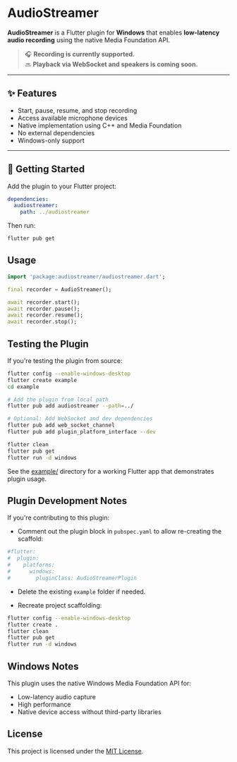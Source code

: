 # AudioStreamer

**AudioStreamer** is a Flutter plugin for **Windows** that enables **low-latency audio recording** using the native Media Foundation API.

> 🎧 **Recording is currently supported.**  
> 🔜 **Playback via WebSocket and speakers is coming soon.**

---

## ✨ Features

- Start, pause, resume, and stop recording
- Access available microphone devices
- Native implementation using C++ and Media Foundation
- No external dependencies
- Windows-only support

---

## 🚀 Getting Started

Add the plugin to your Flutter project:

```yaml
dependencies:
  audiostreamer:
    path: ../audiostreamer
```

Then run:

```bash
flutter pub get
```

## Usage

```dart
import 'package:audiostreamer/audiostreamer.dart';

final recorder = AudioStreamer();

await recorder.start();
await recorder.pause();
await recorder.resume();
await recorder.stop();
```

## Testing the Plugin

If you're testing the plugin from source:

```bash
flutter config --enable-windows-desktop
flutter create example
cd example

# Add the plugin from local path
flutter pub add audiostreamer --path=../

# Optional: Add WebSocket and dev dependencies
flutter pub add web_socket_channel
flutter pub add plugin_platform_interface --dev

flutter clean
flutter pub get
flutter run -d windows
```

See the [example/](example/) directory for a working Flutter app that demonstrates plugin usage.

## Plugin Development Notes

If you're contributing to this plugin:

- Comment out the plugin block in `pubspec.yaml` to allow re-creating the scaffold:
```yaml
#flutter:
#  plugin:
#    platforms:
#      windows:
#        pluginClass: AudioStreamerPlugin
```

-  Delete the existing `example` folder if needed.

- Recreate project scaffolding:

```bash
flutter config --enable-windows-desktop
flutter create .
flutter clean
flutter pub get
flutter run -d windows
```

## Windows Notes

This plugin uses the native Windows Media Foundation API for:

- Low-latency audio capture
- High performance
- Native device access without third-party libraries

## License

This project is licensed under the [MIT License](LICENSE).
